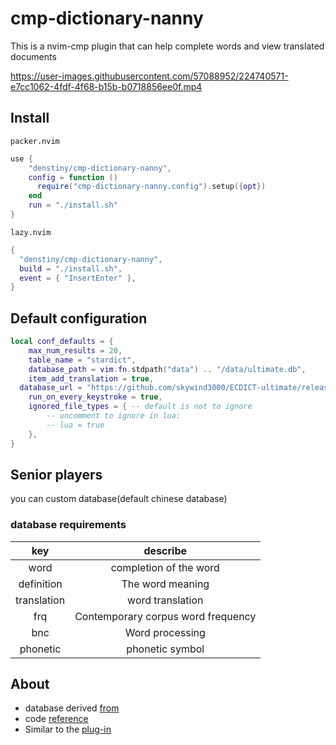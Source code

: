 # cmp-dictionary-nanny
This is a nvim-cmp plugin that can help complete words and view translated documents

https://user-images.githubusercontent.com/57088952/224740571-e7cc1062-4fdf-4f68-b15b-b0718856ee0f.mp4

## Install
`packer.nvim`
```lua
use {
    "denstiny/cmp-dictionary-nanny",
    config = function ()
      require("cmp-dictionary-nanny.config").setup({opt})
    end
    run = "./install.sh"
}
```
`lazy.nvim`
```lua
{
  "denstiny/cmp-dictionary-nanny",
  build = "./install.sh",
  event = { "InsertEnter" },
}
```
## Default configuration
```lua
local conf_defaults = {
	max_num_results = 20,
	table_name = "stardict",
	database_path = vim.fn.stdpath("data") .. "/data/ultimate.db",
	item_add_translation = true,
  database_url = "https://github.com/skywind3000/ECDICT-ultimate/releases/download/1.0.0/ecdict-ultimate-sqlite.zip",
	run_on_every_keystroke = true,
	ignored_file_types = { -- default is not to ignore
		-- uncomment to ignore in lua:
		-- lua = true
	},
}
```
## Senior players
you can custom database(default chinese database)
### database requirements
| key | describe |
| :-: | :-:      |
| word | completion of the word |
| definition | The word meaning |
| translation | word translation |
| frq | Contemporary corpus word frequency |
| bnc | Word processing |
| phonetic | phonetic symbol |

## About
- database derived [from](https://github.com/skywind3000/ECDICT/releases/tag/1.0.28)  
- code [reference](https://github.com/tzachar/cmp-tabnine)
- Similar to the [plug-in](https://github.com/JuanZoran/Trans.nvim)
